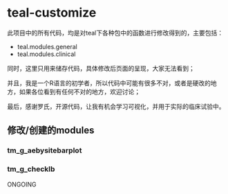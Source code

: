 # teal-customize
此项目中的所有代码，均是对teal下各种包中的函数进行修改得到的，主要包括：
- teal.modules.general
- teal.modules.clinical
 
同时，这里只用来储存代码，具体修改后页面的呈现，大家无法看到；

并且，我是一个R语言的初学者，所以代码中可能有很多不对，或者是硬改的地方，如果各位看到有任何不对的地方，欢迎讨论；

最后，感谢罗氏，开源代码，让我有机会学习可视化，并用于实际的临床试验中。

## 修改/创建的modules
### tm_g_aebysitebarplot



### tm_g_checklb
ONGOING
